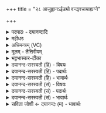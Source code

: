 +++
title = "२८ आजुह्वानऽईड्यो वन्द्यश्चायाह्यग्ने"

+++
<details><summary>पदपाठः - दयानन्दादि</summary>

आ॒जुह्वा॑न॒ इत्या॒ऽजुह्वा॑नः। ईड्यः॑। वन्द्यः॑। च॒। आ। या॒हि॒। अ॒ग्ने॒। वसु॑भि॒रिति॒ वसु॑ऽभिः। स॒जोषा॒ इति॑ स॒ऽजोषाः॑। त्वम्। दे॒वाना॑म्। अ॒सि॒। य॒ह्व॒। होता॑। सः। ए॒ना॒न्। य॒क्षि॒। इ॒षि॒तः। यजी॑यान्। २८।
</details>

<details><summary>महीधरः</summary>

म०. हे अग्ने, त्वमायाहि आगच्छ । कीदृशस्त्वम् । आजुह्वानः आह्वयते आह्वयति देवानित्याजुह्वानः । ह्वयतेः शपः श्लुः 'ह्वः संप्रसारणम्' (पा० ६ । १ । ३२) इत्यभ्यासस्य संप्रसारणं शानचि । ईड्यः स्तुत्यः। वन्द्यः नमनीयः । वसुभिः देवैः, सजोषाः समानप्रीतिः । किंच हे यह्व महन् , यः त्वं देवानां होता आह्वाता असि च त्वमेनान् यक्षि यज । कीदृशस्त्वम् । इषितः प्रेषितः अभीष्टो वा । यजीयान् यजतीति यष्टा अत्यन्तं यष्टा यजीयान् । ईयसुनि 'तुरिष्टेमेयःसु' (पा० ६ । ४ । १५४ ) इति तृचो लोपः ॥ २८॥  
एकोनविंशी।
</details>

<details><summary>अधिमन्त्रम् (VC)</summary>

- अग्निर्देवता
- भार्गवो जमदग्निर्ऋषिः
- स्वराड्बृहती
- मध्यमः
</details>

<details><summary>मूलम् - तैत्तिरीयम्</summary>

आ॒जुह्वा॑न॒ ईड्यो॒ वन्द्य॑श्च ।   
आया᳚ह्यग्ने॒ वसु॑भिस्स॒जोषाः᳚ ।   
त्वन्दे॒वाना॑मसि यह्व॒ होता᳚ ।   
स ए॑नान् यख्षीषि॒तो यजी॑यान् ।
</details>

<details><summary>भट्टभास्कर-टीका</summary>

4आजुह्वान इति ॥ आजुह्वानः देवानामाह्वानकुशलः । लिटः कानचि संप्रसारणम् । ईड्यः स्तुत्यः वन्द्यः नमस्कार्यश्च । 'ईडवन्द' इति उभयत्राद्युदात्तत्वम् । हे अग्ने! ईदृशस्त्वं आयाहि अस्मद्यज्ञं आगच्छ वसुभिः देवैः सजोषाः समानप्रीतिः त्वं खलु देवानां होता आह्वाता असि, हे यह्व! प्रभूत! स त्वं एनान् देवान् यक्षि यज । यजेर्लेटि शपो लुक् । इषितः अस्माभिरध्येषितः यजीयान् यष्टृतमः मनुष्ययष्टुः । 'तुश्छन्दसि' इति ईयसुन्प्रत्ययः ॥
</details>

<details><summary>दयानन्द-सरस्वती (हि) - विषयः</summary>

फिर उसी विषय को अगले मन्त्र में कहा है ॥
</details>

<details><summary>दयानन्द-सरस्वती (हि) - पदार्थः</summary>

पदार्थान्वयभाषाः -  हे (यह्व) बड़े उत्तम गुणों से युक्त (अग्ने) अग्नि के तुल्य पवित्र विद्वन् ! जो (त्वम्) आप (देवानाम्) विद्वानों के बीच (होता) दानशील (यजीयान्) अति समागम करने हारे (असि) हैं, (इषितः) प्रेरणा किये हुए (एनान्) इन विद्वानों का (यक्षि) सङ्ग कीजिए (सः) सो आप (वसुभिः) निवास के हेतु विद्वानों के साथ (सजोषाः) समान प्रीति निबाहनेवाले (आजुह्वानः) अच्छे प्रकार स्पर्द्धा ईर्ष्या करते हुए (ईड्यः) प्रशंसा (च) तथा (वन्द्यः) नमस्कार के योग्य इन विद्वानों के निकट (आ) (याहि) आया कीजिए ॥२८ ॥
</details>

<details><summary>दयानन्द-सरस्वती (हि) - भावार्थः</summary>

भावार्थभाषाः -  जो मनुष्य पवित्रात्मा प्रशंसित विद्वानों के सङ्ग से आप पवित्रात्मा होवें, तो वे धर्मात्मा हुए सर्वत्र सत्कार को प्राप्त होवें ॥२८ ॥
</details>

<details><summary>दयानन्द-सरस्वती (सं) - विषयः</summary>

पुनस्तमेव विषयमाह ॥
</details>

<details><summary>दयानन्द-सरस्वती (सं) - पदार्थः</summary>

पदार्थान्वयभाषाः -  हे यह्वाग्ने ! यस्त्वं देवानां होता यजीयानसि। इषितः सन्नेनान् यक्षि, स त्वं वसुभिः सह सजोषा आजुह्वान ईड्यो वन्द्यश्चैतानायाहि ॥२८ ॥
</details>

<details><summary>दयानन्द-सरस्वती (सं) - भावार्थः</summary>

भावार्थभाषाः -  यदि मनुष्याः पवित्रात्मनां प्रशसितानां विदुषां सङ्गेन स्वयं पवित्रात्मानो भवेयुस्ते धर्मात्मानः सन्तः सर्वत्र सत्कृताः स्युः ॥२८ ॥
</details>

<details><summary>सविता जोशी ← दयानन्दः (म) - भावार्थः</summary>

भावार्थभाषाः -  जी माणसे पवित्र व प्रशंसित विद्वानांच्या संगतीत राहून पवित्र बनतात त्यांचा धर्मात्मा म्हणून सर्वत्र सत्कार होतो.
</details>